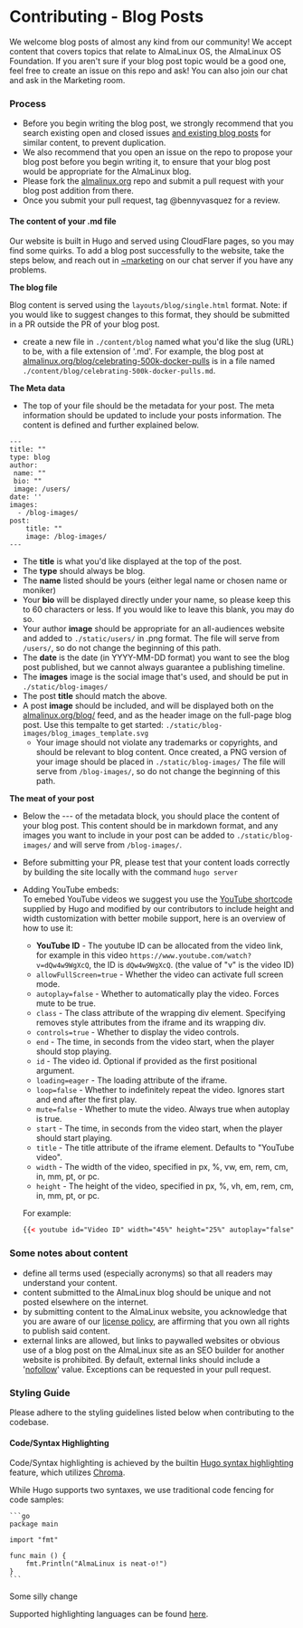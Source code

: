 # Contributing - Blog Posts

We welcome blog posts of almost any kind from our community! We accept content that covers topics that relate to AlmaLinux OS, the AlmaLinux OS Foundation. If you aren't sure if your blog post topic would be a good one, feel free to create an issue on this repo and ask! You can also join our chat and ask in the Marketing room. 

### Process

- Before you begin writing the blog post, we strongly recommend that you search existing open and closed issues [and existing blog posts](https://github.com/AlmaLinux/almalinux.org/tree/master/content/blog) for similar content, to prevent duplication. 
- We also recommend that you open an issue on the repo to propose your blog post before you begin writing it, to ensure that your blog post would be appropriate for the AlmaLinux blog.
- Please fork the [almalinux.org](https://github.com/AlmaLinux/almalinux.org) repo and submit a pull request with your blog post addition from there. 
- Once you submit your pull request, tag @bennyvasquez for a review. 

#### The content of your .md file

Our website is built in Hugo and served using CloudFlare pages, so you may find some quirks. To add a blog post successfully to the website, take the steps below, and reach out in [~marketing](https://chat.almalinux.org/almalinux/channels/marketing) on our chat server if you have any problems.

**The blog file**

Blog content is served using the `layouts/blog/single.html` format. Note: if you would like to suggest changes to this format, they should be submitted in a PR outside the PR of your blog post.

- create a new file in `./content/blog` named what you'd like the slug (URL) to be, with a file extension of '.md'. For example, the blog post at [almalinux.org/blog/celebrating-500k-docker-pulls](almalinux.org/blog/celebrating-500k-docker-pulls) is in a file named ``./content/blog/celebrating-500k-docker-pulls.md``.

**The Meta data**

- The top of your file should be the metadata for your post. The meta information should be updated to include your posts information. The content is defined and further explained below.

```
---
title: ""
type: blog
author: 
 name: ""
 bio: ""
 image: /users/
date: ''
images:
  - /blog-images/
post:
	title: ""
	image: /blog-images/
---
```

- The **title** is what you'd like displayed at the top of the post.
- The **type** should always be blog.  
- The **name** listed should be yours (either legal name or chosen name or moniker) 
- Your **bio** will be displayed directly under your name, so please keep this to 60 characters or less. If you would like to leave this blank, you may do so. 
- Your author **image** should be appropriate for an all-audiences website and added to `./static/users/` in .png format. The file will serve from `/users/`, so do not change the beginning of this path. 
- The **date** is the date (in YYYY-MM-DD format) you want to see the blog post published, but we cannot always guarantee a publishing timeline. 
- The **images** image is the social image that's used, and should be put in `./static/blog-images/`
- The post **title** should match the above.
- A post **image** should be included, and will be displayed both on the [almalinux.org/blog/](almalinux.org/blog/) feed, and as the header image on the full-page blog post. Use this tempalte to get started: `./static/blog-images/blog_images_template.svg`
  - Your image should not violate any trademarks or copyrights, and should be relevant to blog content. Once created, a PNG version of your image should be placed in `./static/blog-images/` The file will serve from `/blog-images/`, so do not change the beginning of this path. 

**The meat of your post**

- Below the --- of the metadata block, you should place the content of your blog post. This content should be in markdown format, and any images you want to include in your post can be added to `./static/blog-images/` and will serve from `/blog-images/`.
- Before submitting your PR, please test that your content loads correctly by building the site locally with the command `hugo server`
- Adding YouTube embeds:\
  To emebed YouTube videos we suggest you use the [YouTube shortcode](https://gohugo.io/content-management/shortcodes/#youtube) supplied by Hugo and modified by our contributors to include height and width customization with better mobile support, here is an overview of how to use it:
  - **YouTube ID** - The youtube ID can be allocated from the video link, for example in this video `https://www.youtube.com/watch?v=dQw4w9WgXcQ`, the ID is `dQw4w9WgXcQ`. (the value of "v" is the video ID)
  - `allowFullScreen=true` - Whether the video can activate full screen mode.
  - `autoplay=false` - Whether to automatically play the video. Forces mute to be true.
  - `class` - The class attribute of the wrapping div element. Specifying removes style attributes from the iframe and its wrapping div.
  - `controls=true` - Whether to display the video controls.
  - `end` - The time, in seconds from the video start, when the player should stop playing.
  - `id` - The video id. Optional if provided as the first positional argument.
  - `loading=eager` - The loading attribute of the iframe.
  - `loop=false` - Whether to indefinitely repeat the video. Ignores start and end after the first play.
  - `mute=false` - Whether to mute the video. Always true when autoplay is true.
  - `start` - The time, in seconds from the video start, when the player should start playing.
  - `title` - The title attribute of the iframe element. Defaults to "YouTube video".
  - `width` - The width of the video, specified in px, %, vw, em, rem, cm, in, mm, pt, or pc.
  - `height` - The height of the video, specified in px, %, vh, em, rem, cm, in, mm, pt, or pc.

  For example:
  ```html
  {{< youtube id="Video ID" width="45%" height="25%" autoplay="false" controls="true" mute="false" title="I love AlmaLinux" >}}
  ```


### Some notes about content

- define all terms used (especially acronyms) so that all readers may understand your content. 
- content submitted to the AlmaLinux blog should be unique and not posted elsewhere on the internet.
- by submitting content to the AlmaLinux website, you acknowledge that you are aware of our [license policy](https://almalinux.org/p/the-almalinux-os-licensing-policy/), are affirming that you own all rights to publish said content.
- external links are allowed, but links to paywalled websites or obvious use of a blog post on the AlmaLinux site as an SEO builder for another website is prohibited. By default, external links should include a '[nofollow](https://en.wikipedia.org/wiki/Nofollow)' value. Exceptions can be requested in your pull request.

### Styling Guide

Please adhere to the styling guidelines listed below when contributing to the codebase.

#### Code/Syntax Highlighting

Code/Syntax highlighting is achieved by the builtin [Hugo syntax highlighting](https://gohugo.io/content-management/syntax-highlighting/) feature, which utilizes [Chroma](https://github.com/alecthomas/chroma).

While Hugo supports two syntaxes, we use traditional code fencing for code samples:

````plaintext
```go
package main

import "fmt"

func main () {
    fmt.Println("AlmaLinux is neat-o!")
}
```
````

Some silly change

Supported highlighting languages can be found [here](https://gohugo.io/content-management/syntax-highlighting/#list-of-chroma-highlighting-languages).
